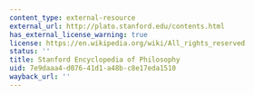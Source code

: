 ```yaml
---
content_type: external-resource
external_url: http://plato.stanford.edu/contents.html
has_external_license_warning: true
license: https://en.wikipedia.org/wiki/All_rights_reserved
status: ''
title: Stanford Encyclopedia of Philosophy
uid: 7e9daaa4-d076-41d1-a48b-c8e17eda1510
wayback_url: ''
---
```

